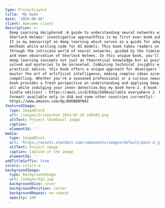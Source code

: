 ```yaml
---
type: ProjectLayout
title: 'My book '
date: '2024-08-08'
client: Awesome client
description: >-
  Deep Learning deciphered :A guide to understanding neural networks with
  Sherlock Holmes’ investigative approachThis is my first ever book published.
  It is my manuscript on deep learning which serves as a guide for adopting
  methods while writing code for AI models. This book takes readers on a journey
  through the intricate world of neural networks, guided by the timeless logic
  and keen observation of Sherlock Holmes. In this unique book, you'll explore
  deep learning concepts not just as theoretical knowledge but as puzzles to be
  solved and mysteries to be unraveled. Combining technical insights with
  practical advice, this book offers a unique approach for developers looking to
  master the art of artificial intelligence, making complex ideas accessible and
  compelling. Whether you're a seasoned professional or a curious newcomer, this
  book provides a fresh perspective on understanding and applying deep learning,
  all while indulging your inner detective.Buy my book here:1. E-book format (
  kindle edition) : https://amzn.in/d/03UpJS80Available everywhere 2. Paperback
  format( available only in USA and some other countries currently):
  https://www.amazon.com/dp/B0DB8NYN4Z
featuredImage:
  type: ImageBlock
  url: /images/Screenshot 2024-07-26 140345.png
  altText: Project thumbnail image
  caption: ''
  elementId: ''
media:
  type: ImageBlock
  url: 'https://assets.stackbit.com/components/images/default/post-4.jpeg'
  altText: Project image
  caption: Caption of the image
  elementId: ''
addTitleSuffix: true
colors: colors-a
backgroundImage:
  type: BackgroundImage
  url: /images/bg2.jpg
  backgroundSize: cover
  backgroundPosition: center
  backgroundRepeat: no-repeat
  opacity: 100
---
```

